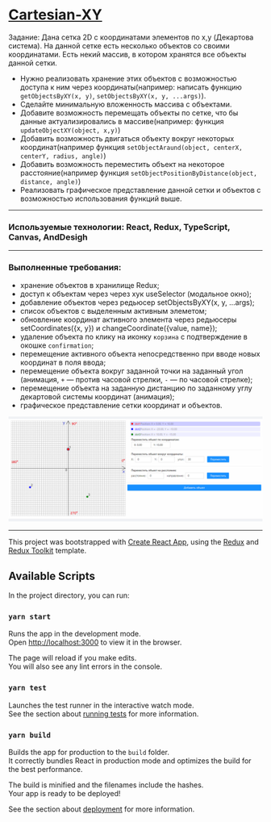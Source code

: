 # [Cartesian-XY](https://cartesian-xy.netlify.app)

Задание:
Дана сетка 2D с координатами элементов по x,y (Декартова система). На данной сетке есть несколько объектов со своими координатами. Есть некий массив, в котором хранятся все объекты данной сетки.

- Нужно реализовать хранение этих объектов с возможностью доступа к ним через координаты(например: написать функцию `getObjectsByXY(x, y)`, `setObjectsByXY(x, y, ...args)`).
- Сделайте минимальную вложенность массива с объектами.
- Добавите возможность перемещать объекты по сетке, что бы данные актуализировались в массиве(например: функция `updateObjectXY(object, x,y)`)
- Добавить возможность двигаться объекту вокруг некоторых координат(например функция `setObjectAraund(object, centerX, centerY, radius, angle)`)
- Добавить возможность переместить объект на некоторое расстояние(например функция `setObjectPositionByDistance(object, distance, angle)`)
- Реализовать графическое представление данной сетки и объектов с возможностью использования функций выше.

---

### Используемые технологии: React, Redux, TypeScript, Canvas, AndDesigh

---

### Выполненные требования:

- хранение объектов в хранилище Redux;
- доступ к объектам через через хук useSelector (модальное окно);
- добавление объектов через редьюсер setObjectsByXY(x, y, ...args);
- список объектов с выделенным активным элеметом;
- обновление координат активного элемента через редьюсеры setCoordinates({x, y}) и changeCoordinate({value, name});
- удаление объекта по клику на иконку `корзина` c подтверждение в окошке `confirmation`;
- перемещение активного объекта непосредственно при вводе новых координат в поля ввода;
- перемещение объекта вокруг заданной точки на заданный угол (анимация, `+` — против часовой стрелки, `-` — по часовой стрелке);
- перемещение объекта на заданную дистанцию по заданному углу декартовой системы координат (анимация);
- графическое представление сетки координат и объектов.

![Графическое представление](https://raw.githubusercontent.com/alexeikravchuk/task1/master/screen-decription.PNG)

---

This project was bootstrapped with [Create React App](https://github.com/facebook/create-react-app), using the [Redux](https://redux.js.org/) and [Redux Toolkit](https://redux-toolkit.js.org/) template.

## Available Scripts

In the project directory, you can run:

### `yarn start`

Runs the app in the development mode.<br />
Open [http://localhost:3000](http://localhost:3000) to view it in the browser.

The page will reload if you make edits.<br />
You will also see any lint errors in the console.

### `yarn test`

Launches the test runner in the interactive watch mode.<br />
See the section about [running tests](https://facebook.github.io/create-react-app/docs/running-tests) for more information.

### `yarn build`

Builds the app for production to the `build` folder.<br />
It correctly bundles React in production mode and optimizes the build for the best performance.

The build is minified and the filenames include the hashes.<br />
Your app is ready to be deployed!

See the section about [deployment](https://facebook.github.io/create-react-app/docs/deployment) for more information.
